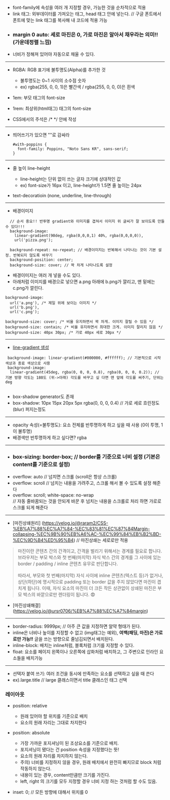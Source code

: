 * font-family에 속성을 여러 개 지정할 경우, 가능한 것을 순차적으로 적용
* link 태그: 외부데이터를 가져오는 태그, head 태그 안에 넣는다. // 구글 폰트에서 폰트에 맞는 link 태그를 복사해 내 코드에 적용 가능
* ### margin 0 auto: 세로 마진은 0, 가로 마진은 알아서 채우라는 의미!! (가운데정렬 느낌)
* 너비가 정해져 있어야 자동으로 채울 수 있다.

---

* RGBA: RGB 표기에 불투명도(Alpha)를 추가한 것
  * 불투명도는 0~1 사이의 소수점 숫자
  * ex) rgba(255, 0, 0, 1)은 빨간색 / rgba(255, 0, 0, 0)은 흰색

* 1em: 부모 태그의 font-size
* 1rem: 최상위(html태그) 태그의 font-size

* CSS에서의 주석은 /* */ 안에 작성

---

* 띄어쓰기가 있으면 ""로 감싸라
  ```
  #with-poppins {
    font-family: Poppins, "Noto Sans KR", sans-serif;
  }
  ```
---

* 줄 높이 line-height
  * line-height는 단위 없이 쓰는 글자 크기에 상대적인 값
  * ex) font-size가 16px 이고, line-height가 1.5면 줄 높이는 24px
 
* text-decoratioin (none, underline, line-through)

---

* 배경이미지
```
  // 순서 중요!! 반투명 gradient와 이미지를 겹쳐서 이미지 위 글씨가 잘 보이도록 만들 수 있다!!!
  background-image: 
    linear-gradient(90deg, rgba(0,0,0,1) 40%, rgba(0,0,0,0)), 
    url('pizza.png');

  background-repeat: no-repeat; // 배경이미지는 반복해서 나타나는 것이 기본 설정. 반복되지 않도록 바꾸기
  background-position: center;
  background-size: cover; // 꽉 차게 나타나도록 설정
```

* 배경이미지는 여러 개 넣을 수도 있다.
* 아래처럼 이미지를 배경으로 넣으면 a.png 아래에 b.png가 깔리고, 맨 밑에는 c.png가 깔린다.
```
background-image:
  url('a.png'), /* 제일 위에 보이는 이미지 */
  url('b.png'),
  url('c.png');
```
```
background-size: cover; /* 비율 유지하면서 꽉 차게. 이미지 잘릴 수 있음 */
background-size: contain; /* 비율 유지하면서 최대한 크게. 이미지 잘리지 않음 */
background-size: 40px 30px; /* 가로 40px 세로 30px */
```

---
* [line-gradient 생성](https://cssgradient.io/)
```
 background-image: linear-gradient(#000000, #ffffff); // 기본적으로 시작 색상과 종료 색상으로 사용
 background-image:
  linear-gradient(45deg, rgba(0, 0, 0, 0.8), rgba(0, 0, 0, 0.2)); // 기본 방향 각도는 180도 (위->아래) 각도를 바꾸고 싶 다면 맨 앞에 각도를 써주기, 단위는 deg


```

* box-shadow generator도 존재
* box-shadow: 10px 15px 20px 5px rgba(0, 0, 0, 0.4) // 가로 세로 흐린정도(blur) 퍼지는정도



---
* opacity 속성(=불투명도): 요소 전체를 반투명하게 하고 싶을 때 사용 (0이 투명, 1이 불투명)
* 배경색만 반투명하게 하고 싶다면? rgba
---
* ### box-sizing: border-box; // border를 기준으로 너비 설정 (기본은 content를 기준으로 설정)
* overflow: auto // 넘치면 스크롤 (scroll은 항상 스크롤)
* overflow: scroll // 넘치는 내용을 가려주고, 스크롤 해서 볼 수 있도록 설정 해준다
* overflow: scroll; white-space: no-wrap <br>// 자동 줄바꿈되는 것을 안되게 바꾼 후 넘치는 내용을 스크롤로 처리 하면 가로로 스크롤 되게 해준다

---
* [마진상쇄원리] (https://velog.io/@raram2/CSS-%EB%A7%88%EC%A7%84-%EC%83%81%EC%87%84Margin-collapsing-%EC%9B%90%EB%A6%AC-%EC%99%84%EB%B2%BD-%EC%9D%B4%ED%95%B4) // 마진상쇄는 세로로만 적용
>마진이란 콘텐츠 간의 간격이고, 간격을 벌리기 위해서는 경계를 필요로 합니다. 브라우저는 부모 박스와 첫 번째(마지막) 자식 박스 간의 경계를 그 사이에 있는 border / padding / inline 콘텐츠 유무로 판단합니다.<br><br>따라서, 부모와 첫 번째(마지막) 자식 사이에 inline 콘텐츠(텍스트 등)가 없거나, 상단(하단)에 명시적으로 padding 또는 border 값을 주지 않았다면 마진이 겹치게 됩니다. 이때, 자식 요소의 마진이 더 크든 작든 상관없이 상쇄된 마진은 부모 박스의 바깥으로만 렌더링이 됩니다. 😨
* [마진상쇄해결] (https://velog.io/@ursr0706/%EB%A7%88%EC%A7%84margin)

---
* border-radius: 9999px; // 아주 큰 값을 지정하면 알약 형태가 된다.
* inline은 너비나 높이를 지정할 수 없고 (img태그는 예외), <strong>여백(패딩, 마진)은 가로로만 가능!!</strong> 글을 쓰는 방향으로 줄넘김되면서 배치된다.
* inline-block: 배치는 inline처럼, 블록처럼 크기를 지정할 수 있다.
* float: 요소를 페이지 왼쪽이나 오른쪽에 삽화처럼 배치하고, 그 주변으로 인라인 요소들을 배치가능
---
* 선택자 붙여 쓰기: 여러 조건을 동시에 만족하는 요소를 선택하고 싶을 때 쓴다
* ex).large.title // large 클래스이면서 title 클래스인 태그 선택


### 레이아웃
* position: relative
  * 원래 있어야 할 위치를 기준으로 배치
  * 요소의 원래 자리는 그대로 차지한다
    
* position: absolute
  * 가장 가까운 포지셔닝이 된 조상요소를 기준으로 배치.
  * 포지셔닝이 됐다는 건 position 속성을 지정했다는 뜻!
  * 요소의 원래 자리를 차지하지 않는다.
  * 주의) 너비를 지정하지 않을 경우, 원래 배치에서 완전히 빠지므로 block 처럼 작동하지 않는다.
  * 내용이 있는 경우, content만큼만 크기를 가진다.
  * left, right 의 크기를 모두 지정할 경우 너비 지정 하는 것처럼 할 수도 있음.
 
* inset: 0; // 모든 방향에 대해서 위치를 0
